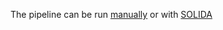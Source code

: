 The pipeline can be run [manually](dima_snakemake.md) or with [SOLIDA](https://github.com/solida-core/solida)
